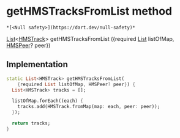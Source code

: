 


# getHMSTracksFromList method




    *[<Null safety>](https://dart.dev/null-safety)*




[List](https://api.flutter.dev/flutter/dart-core/List-class.html)&lt;[HMSTrack](../../model_hms_track/HMSTrack-class.md)> getHMSTracksFromList
({required [List](https://api.flutter.dev/flutter/dart-core/List-class.html) listOfMap, [HMSPeer](../../model_hms_peer/HMSPeer-class.md)? peer})








## Implementation

```dart
static List<HMSTrack> getHMSTracksFromList(
    {required List listOfMap, HMSPeer? peer}) {
  List<HMSTrack> tracks = [];

  listOfMap.forEach((each) {
    tracks.add(HMSTrack.fromMap(map: each, peer: peer));
  });

  return tracks;
}
```







